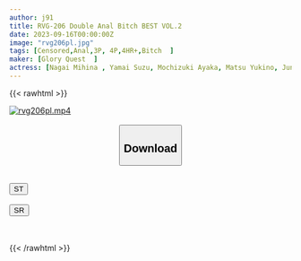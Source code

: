 ```yaml
---
author: j91
title: RVG-206 Double Anal Bitch BEST VOL.2
date: 2023-09-16T00:00:00Z
image: "rvg206pl.jpg"
tags: [Censored,Anal,3P, 4P,4HR+,Bitch	]
maker: [Glory Quest  ]
actress: [Nagai Mihina , Yamai Suzu, Mochizuki Ayaka, Matsu Yukino, June Lovejoy ,Nishita Karina ,Kano Hana,Hitzuki Rui, Niimura Akari, Nanami Yua ]
---
```



{{< rawhtml >}}

<div class="video" data-videoid="QD1gVMlJxxf0LQw">
    <a href="javascript:;">
        <img src="https://my.j91.asia/posts/rvg206pl/rvg206pl.jpg" width="WIDTH" height="HEIGHT" alt="rvg206pl.mp4" loading="lazy">
    </a>
</div>

<script type="text/javascript" src="https://j91.asia/asset/on-demand-st.js"></script>

<br>
  <link rel="stylesheet" href="https://j91.asia/asset/bs5.css">
  
  <center>
  <button class="btn btn-primary" type="button" data-bs-toggle="collapse" data-bs-target=".multi-collapse" aria-expanded="false" aria-controls="multiCollapseExample1 multiCollapseExample2"><h2>Download</h2></button></center>
</p>
<div class="row">
  <div class="col">
    <div class="collapse multi-collapse" id="multiCollapseExample1">
      <div class="card card-body">
	      	      <br>
<div class="buttons">  
<a href="https://streamtape.to/v/QD1gVMlJxxf0LQw"><button class="btn-hover color-3"><i class="fa fa-download"></i> ST</button></a></div>
    </div>
  </div>
</div>
  <div class="col">
    <div class="collapse multi-collapse" id="multiCollapseExample2">
      <div class="card card-body">
	      <br>
<div class="buttons">
    <a href="https://streamruby.com/npn314j8eb33"><button class="btn-hover color-9"><i class="fa fa-download"></i> SR</button></a></div>
<br><br>
      </div>
    </div>
  </div>
</div>

{{< /rawhtml >}}